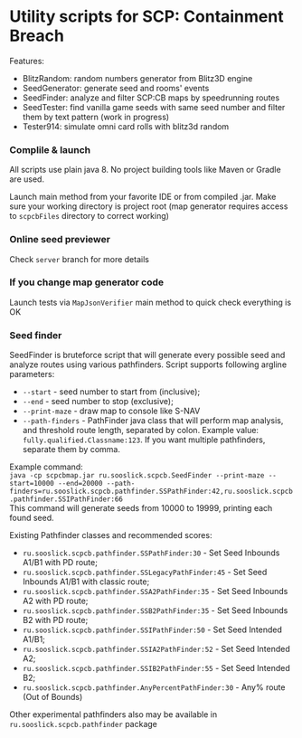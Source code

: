 # Utility scripts for SCP: Containment Breach

Features:
- BlitzRandom: random numbers generator from Blitz3D engine
- SeedGenerator: generate seed and rooms' events
- SeedFinder: analyze and filter SCP:CB maps by speedrunning routes
- SeedTester: find vanilla game seeds with same seed number and filter them by text pattern (work in progress)
- Tester914: simulate omni card rolls with blitz3d random

### Complile & launch

All scripts use plain java 8. No project building tools like Maven or Gradle are used.

Launch main method from your favorite IDE or from compiled .jar. Make sure your working directory is project root
(map generator requires access to `scpcbFiles` directory to correct working)

### Online seed previewer

Check `server` branch for more details

### If you change map generator code

Launch tests via `MapJsonVerifier` main method to quick check everything is OK

### Seed finder

SeedFinder is bruteforce script that will generate every possible seed and analyze routes using various pathfinders.
Script supports following argline parameters:
- `--start` - seed number to start from (inclusive);
- `--end` - seed number to stop (exclusive);
- `--print-maze` - draw map to console like S-NAV
- `--path-finders` - PathFinder java class that will perform map analysis, and threshold route length, separated by colon.
  Example value: `fully.qualified.Classname:123`.
  If you want multiple pathfinders, separate them by comma.

Example command:  
`java -cp scpcbmap.jar ru.sooslick.scpcb.SeedFinder --print-maze --start=10000 --end=20000 --path-finders=ru.sooslick.scpcb.pathfinder.SSPathFinder:42,ru.sooslick.scpcb.pathfinder.SSIPathFinder:66`  
This command will generate seeds from 10000 to 19999, printing each found seed.

Existing Pathfinder classes and recommended scores:
- `ru.sooslick.scpcb.pathfinder.SSPathFinder:30` - Set Seed Inbounds A1/B1 with PD route;
- `ru.sooslick.scpcb.pathfinder.SSLegacyPathFinder:45` - Set Seed Inbounds A1/B1 with classic route;
- `ru.sooslick.scpcb.pathfinder.SSA2PathFinder:35` - Set Seed Inbounds A2 with PD route;
- `ru.sooslick.scpcb.pathfinder.SSB2PathFinder:35` - Set Seed Inbounds B2 with PD route;
- `ru.sooslick.scpcb.pathfinder.SSIPathFinder:50` - Set Seed Intended A1/B1;
- `ru.sooslick.scpcb.pathfinder.SSIA2PathFinder:52` - Set Seed Intended A2;
- `ru.sooslick.scpcb.pathfinder.SSIB2PathFinder:55` - Set Seed Intended B2;
- `ru.sooslick.scpcb.pathfinder.AnyPercentPathFinder:30` - Any% route (Out of Bounds)

Other experimental pathfinders also may be available in `ru.sooslick.scpcb.pathfinder` package